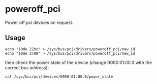 # poweroff_pci
Power off pci devices on request.

## Usage

```
echo "10de 22bc" > /sys/bus/pci/drivers/poweroff_pci/new_id
echo "10de 2788" > /sys/bus/pci/drivers/poweroff_pci/new_id
```

then check the power state of the device (change 0000:01:00.0 with the correct bus address):

```
cat /sys/bus/pci/devices/0000:01:00.0/power_state 
```